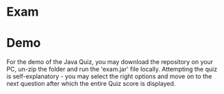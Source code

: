 # Exam

# Demo
For the demo of the Java Quiz, you may download the repository on your PC, un-zip the folder and run the 'exam.jar' file locally. Attempting the quiz is self-explanatory - you may select the right options and move on to the next question after which the entire Quiz score is displayed.
